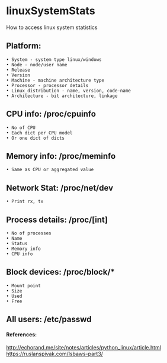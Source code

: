 # linuxSystemStats
How to access linux system statistics

## Platform: 
	• System - system type linux/windows
	• Node - node/user name
	• Release
	• Version
	• Machine - machine architecture type
	• Processor - processor details
	• Linux_distribution - name, version, code-name
	• Architecture - bit architecture, linkage
## CPU info: /proc/cpuinfo
	• No of CPU
	• Each dict per CPU model
	• Or one dict of dicts
## Memory info: /proc/meminfo
	• Same as CPU or aggregated value
## Network Stat: /proc/net/dev
	• Print rx, tx
## Process details: /proc/[int]
	• No of processes
	• Name 
	• Status
	• Memory info
	• CPU info
## Block devices: /proc/block/*
	• Mount point
	• Size
	• Used
	• Free
## All users: /etc/passwd


#### References:
http://echorand.me/site/notes/articles/python_linux/article.html
https://ruslanspivak.com/lsbaws-part3/


